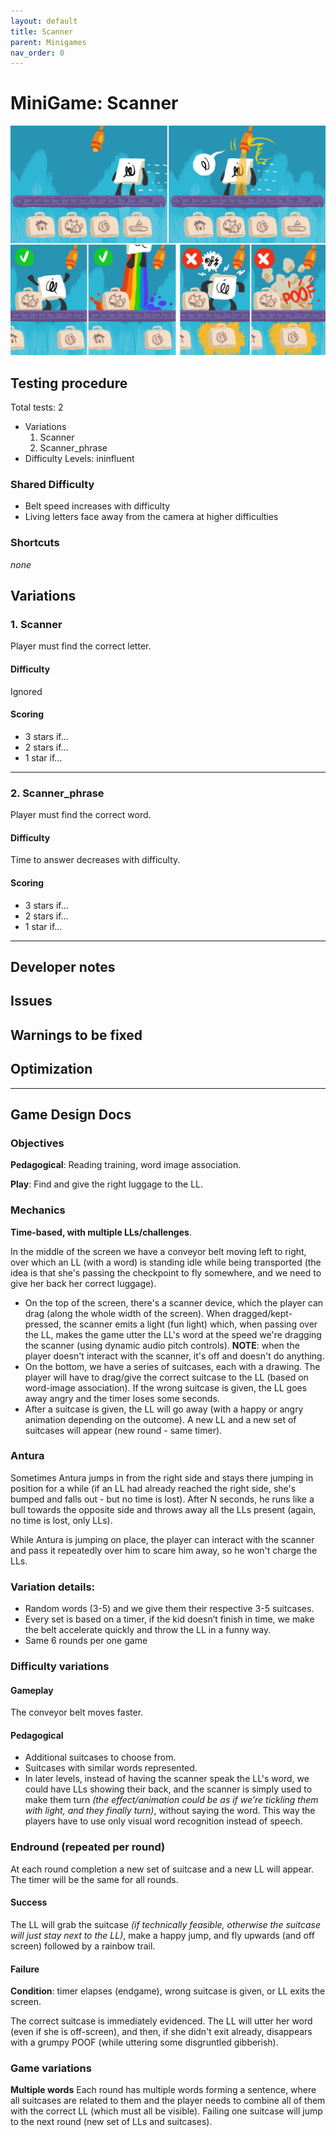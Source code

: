 ```yaml
---
layout: default
title: Scanner
parent: Minigames
nav_order: 0
---
```

# MiniGame: Scanner

![](images/Scanner.jpg)

## Testing procedure
Total tests: 2
- Variations
    1. Scanner
	2. Scanner_phrase
- Difficulty Levels: ininfluent

### Shared Difficulty
- Belt speed increases with difficulty
- Living letters face away from the camera at higher difficulties

### Shortcuts
_none_

## Variations
### 1. Scanner
Player must find the correct letter.

#### Difficulty
Ignored

#### Scoring
- 3 stars if...
- 2 stars if...
- 1 star if...
---
### 2. Scanner_phrase
Player must find the correct word.

#### Difficulty
Time to answer decreases with difficulty.

#### Scoring
- 3 stars if...
- 2 stars if...
- 1 star if...
---
## Developer notes

## Issues

## Warnings to be fixed

## Optimization

---

## Game Design Docs

### Objectives

**Pedagogical**: Reading training, word image association.

**Play**: Find and give the right luggage to the LL.

### Mechanics

**Time-based, with multiple LLs/challenges**.

In the middle of the screen we have a conveyor belt moving left to right, over which an LL (with a word) is standing idle while being transported (the idea is that she's passing the checkpoint to fly somewhere, and we need to give her back her correct luggage).

- On the top of the screen, there's a scanner device, which the player can drag (along the whole width of the screen). When dragged/kept-pressed, the scanner emits a light (fun light) which, when passing over the LL, makes the game utter the LL's word at the speed we're dragging the scanner (using dynamic audio pitch controls). **NOTE**: when the player doesn't interact with the scanner, it's off and doesn't do anything.
- On the bottom, we have a series of suitcases, each with a drawing. The player will have to drag/give the correct suitcase to the LL (based on word-image association). If the wrong suitcase is given, the LL goes away angry and the timer loses some seconds.
- After a suitcase is given, the LL will go away (with a happy or angry animation depending on the outcome). A new LL and a new set of suitcases will appear (new round - same timer).

### Antura

Sometimes Antura jumps in from the right side and stays there jumping in position for a while (if an LL had already reached the right side, she's bumped and falls out - but no time is lost). After N seconds, he runs like a bull towards the opposite side and throws away all the LLs present (again, no time is lost, only LLs).

While Antura is jumping on place, the player can interact with the scanner and pass it repeatedly over him to scare him away, so he won't charge the LLs.

### Variation details:

- Random words (3-5) and we give them their respective 3-5 suitcases.
- Every set is based on a timer, if the kid doesn’t finish in time, we make the belt accelerate quickly and throw the LL in a funny way.
- Same 6 rounds per one game

### Difficulty variations
#### Gameplay
The conveyor belt moves faster.
#### Pedagogical

- Additional suitcases to choose from.
- Suitcases with similar words represented.
- In later levels, instead of having the scanner speak the LL's word, we could have LLs showing their back, and the scanner is simply used to make them turn _(the effect/animation could be as if we're tickling them with light, and they finally turn)_, without saying the word. This way the players have to use only visual word recognition instead of speech.

### Endround (repeated per round)

At each round completion a new set of suitcase and a new LL will appear. The timer will be the same for all rounds.

#### Success

The LL will grab the suitcase _(if technically feasible, otherwise the suitcase will just stay next to the LL)_, make a happy jump, and fly upwards (and off screen) followed by a rainbow trail.

#### Failure

**Condition**: timer elapses (endgame), wrong suitcase is given, or LL exits the screen.

The correct suitcase is immediately evidenced. The LL will utter her word (even if she is off-screen), and then, if she didn't exit already, disappears with a grumpy POOF (while uttering some disgruntled gibberish).

### Game variations
**Multiple words**
Each round has multiple words forming a sentence, where all suitcases are related to them and the player needs to combine all of them with the correct LL (which must all be visible). Failing one suitcase will jump to the next round (new set of LLs and suitcases).
